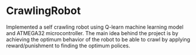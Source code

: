 # CrawlingRobot
Implemented a self crawling robot using Q-learn machine learning model and ATMEGA32 microcontroller.
The main idea behind the project is by achieving the optimum behavior of the robot to be able to crawl by applying reward/punishment to finding the optimum polices.
